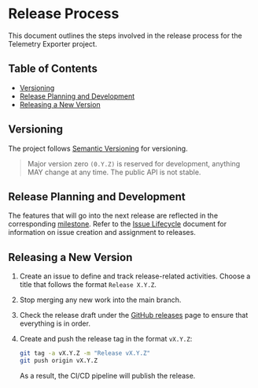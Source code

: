 # Release Process

This document outlines the steps involved in the release process for the Telemetry Exporter project.

<!-- START doctoc generated TOC please keep comment here to allow auto update -->
<!-- DON'T EDIT THIS SECTION, INSTEAD RE-RUN doctoc TO UPDATE -->
## Table of Contents

- [Versioning](#versioning)
- [Release Planning and Development](#release-planning-and-development)
- [Releasing a New Version](#releasing-a-new-version)

<!-- END doctoc generated TOC please keep comment here to allow auto update -->

## Versioning

The project follows [Semantic Versioning](https://semver.org/) for versioning.

> Major version zero `(0.Y.Z)` is reserved for development, anything MAY change at any time. The public API is not stable.

## Release Planning and Development

The features that will go into the next release are reflected in the
corresponding [milestone](https://github.com/nginxinc/telemetry-exporter/milestones). Refer to
the [Issue Lifecycle](/ISSUE_LIFECYCLE.md) document for information on issue creation and assignment to releases.

## Releasing a New Version

1. Create an issue to define and track release-related activities. Choose a title that follows the
   format `Release X.Y.Z`.
2. Stop merging any new work into the main branch.
3. Check the release draft under the [GitHub releases](https://github.com/nginxinc/telemetry-exporter/releases) page to ensure that everything is in order.
4. Create and push the release tag in the format `vX.Y.Z`:

    ```bash
    git tag -a vX.Y.Z -m "Release vX.Y.Z"
    git push origin vX.Y.Z
    ```

    As a result, the CI/CD pipeline will publish the release.
